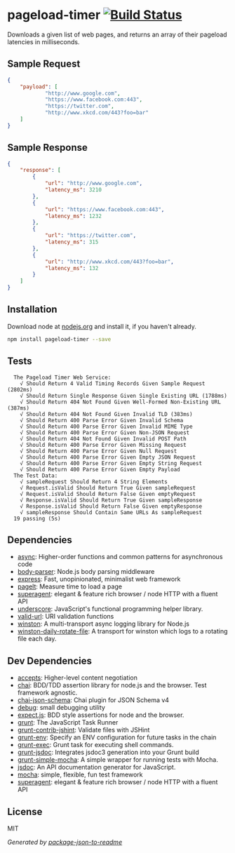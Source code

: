 # pageload-timer [![Build Status](https://travis-ci.org/harvest316/pageload-timer.png?branch=master)](https://travis-ci.org/harvest316/pageload-timer)

Downloads a given list of web pages, and returns an array of their pageload latencies in milliseconds.

## Sample Request
```json
{
    "payload": [
            "http://www.google.com",
            "https://www.facebook.com:443",
            "https://twitter.com",
            "http://www.xkcd.com/443?foo=bar"
    ]
}
```

## Sample Response
```json
{
    "response": [
        {
            "url": "http://www.google.com",
            "latency_ms": 3210
        },
        {
            "url": "https://www.facebook.com:443",
            "latency_ms": 1232
        },
        {
            "url": "https://twitter.com",
            "latency_ms": 315
        },
        {
            "url": "http://www.xkcd.com/443?foo=bar",
            "latency_ms": 132
        }
    ]
}
```

## Installation

Download node at [nodejs.org](http://nodejs.org) and install it, if you haven't already.

```sh
npm install pageload-timer --save
```


## Tests

```
  The Pageload Timer Web Service: 
    √ Should Return 4 Valid Timing Records Given Sample Request (2802ms)
    √ Should Return Single Response Given Single Existing URL (1788ms)
    √ Should Return 404 Not Found Given Well-Formed Non-Existing URL (387ms)
    √ Should Return 404 Not Found Given Invalid TLD (383ms)
    √ Should Return 400 Parse Error Given Invalid Schema
    √ Should Return 400 Parse Error Given Invalid MIME Type
    √ Should Return 400 Parse Error Given Non-JSON Request
    √ Should Return 404 Not Found Given Invalid POST Path
    √ Should Return 400 Parse Error Given Missing Request
    √ Should Return 400 Parse Error Given Null Request
    √ Should Return 400 Parse Error Given Empty JSON Request
    √ Should Return 400 Parse Error Given Empty String Request
    √ Should Return 400 Parse Error Given Empty Payload
  The Test Data: 
    √ sampleRequest Should Return 4 String Elements
    √ Request.isValid Should Return True Given sampleRequest
    √ Request.isValid Should Return False Given emptyRequest
    √ Response.isValid Should Return True Given sampleResponse
    √ Response.isValid Should Return False Given emptyResponse
    √ sampleResponse Should Contain Same URLs As sampleRequest
  19 passing (5s)

```

## Dependencies

- [async](https://github.com/caolan/async): Higher-order functions and common patterns for asynchronous code
- [body-parser](https://github.com/expressjs/body-parser): Node.js body parsing middleware
- [express](https://github.com/expressjs/express): Fast, unopinionated, minimalist web framework
- [pagelt](https://github.com/zrrrzzt/pagelt): Measure time to load a page
- [superagent](https://github.com/visionmedia/superagent): elegant &amp; feature rich browser / node HTTP with a fluent API
- [underscore](https://github.com/jashkenas/underscore): JavaScript&#39;s functional programming helper library.
- [valid-url](https://github.com/ogt/valid-url): URI validation functions
- [winston](https://github.com/winstonjs/winston): A multi-transport async logging library for Node.js
- [winston-daily-rotate-file](https://github.com/winstonjs/winston-daily-rotate-file): A transport for winston which logs to a rotating file each day.

## Dev Dependencies

- [accepts](https://github.com/jshttp/accepts): Higher-level content negotiation
- [chai](https://github.com/chaijs/chai): BDD/TDD assertion library for node.js and the browser. Test framework agnostic.
- [chai-json-schema](https://github.com/Bartvds/chai-json-schema): Chai plugin for JSON Schema v4
- [debug](https://github.com/visionmedia/debug): small debugging utility
- [expect.js](https://github.com/LearnBoost/expect.js): BDD style assertions for node and the browser.
- [grunt](https://github.com/gruntjs/grunt): The JavaScript Task Runner
- [grunt-contrib-jshint](https://github.com/gruntjs/grunt-contrib-jshint): Validate files with JSHint
- [grunt-env](https://github.com/jsoverson/grunt-env): Specify an ENV configuration for future tasks in the chain
- [grunt-exec](https://github.com/jharding/grunt-exec): Grunt task for executing shell commands.
- [grunt-jsdoc](https://github.com/krampstudio/grunt-jsdoc): Integrates jsdoc3 generation into your Grunt build
- [grunt-simple-mocha](https://github.com/yaymukund/grunt-simple-mocha): A simple wrapper for running tests with Mocha.
- [jsdoc](https://github.com/jsdoc3/jsdoc): An API documentation generator for JavaScript.
- [mocha](https://github.com/mochajs/mocha): simple, flexible, fun test framework
- [superagent](https://github.com/visionmedia/superagent): elegant &amp; feature rich browser / node HTTP with a fluent API


## License

MIT

_Generated by [package-json-to-readme](https://github.com/zeke/package-json-to-readme)_
